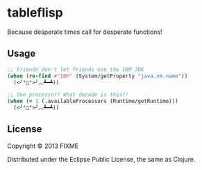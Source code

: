 # tableflisp

Because desperate times call for desperate functions!

## Usage

```clojure
;; Friends don't let friends use the IBM JDK
(when (re-find #"IBM" (System/getProperty "java.vm.name"))
  (<╯°□°>╯︵┻━┻))

;; One processor? What decade is this?!
(when (= 1 (.availableProcessors (Runtime/getRuntime)))
  (<╯°□°>╯︵┻━┻))
```

## License

Copyright © 2013 FIXME

Distributed under the Eclipse Public License, the same as Clojure.
